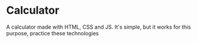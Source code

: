 # Calculator
A calculator made with HTML, CSS and JS. It's simple, but it works for this purpose, practice these technologies
